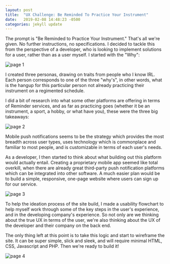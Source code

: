 ```yaml
---
layout: post
title:  "UX Challenge: Be Reminded To Practice Your Instrument"
date:   2019-02-08 14:48:23 -0500
categories: jekyll update
---
```


The prompt is "Be Reminded to Practice Your Instrument." That's all we're given. No
further instructions, no specifications. I decided to tackle this from the perspective
of a developer, who is looking to implement solutions for a user, rather than as
a user myself. I started with the "Why":

![page 1](https://i.imgur.com/3nGTmau.jpg "Page 1")

I created three personas, drawing on traits from people who I know IRL. Each person
corresponds to one of the three "why's", in other words, what is the hangup for this
particular person not already practicing their instrument on a regimented schedule.

I did a bit of research into what some other platforms are offering in terms of
Reminder services, and as far as practicing goes (whether it be an instrument, a
sport, a hobby, or what have you), these were the three big takeaways:

![page 2](https://i.imgur.com/PMgNvEf.jpg "Page 2")

Mobile push notifications seems to be the strategy which provides the most breadth across
user types, uses technology which is commonplace and familiar to most people, and is
customizable in terms of each user's needs.

As a developer, I then started to think about what building out this platform would
actually entail. Creating a proprietary mobile app seemed like total overkill,
when there are already great third-party push notification platforms which can be
integrated into other software. A much easier plan would be to build a simple,
responsive, one-page website where users can sign up for our service.

![page 3](https://i.imgur.com/jiWgWgi.jpg "Page 3")

To help the ideation process of the site build, I made a usability flowchart to
help myself work through some of the key steps in the user's experience, and
in the developing company's experience. So not only are we thinking about the
true UX in terms of the user, we're also thinking about the UX of the developer
and their company on the back end.

The only thing left at this point is to take this logic and start to wireframe the
site. It can be super simple, slick and sleek, and will require minimal HTML, CSS,
Javascript and PHP. Then we're ready to build it!

![page 4](https://i.imgur.com/11HWFOo.jpg "Page 4")
